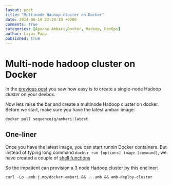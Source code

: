 ```yaml
---
layout: post
title: "Multinode Hadoop cluster on Docker"
date: 2014-06-19 22:29:10 +0200
comments: true
categories: [Apache Ambari,Docker, Hadoop, DevOps]
author: Lajos Papp
published: true
---
```


# Multi-node hadoop cluster on Docker

In the [previous post](http://blog.sequenceiq.com/blog/2014/06/17/ambari-cluster-on-docker/)
you saw how easy is to create a single-node Hadoop *cluster* on your devbox.

Now lets raise the bar and create a multinode Hadoop cluster on docker. Before we
start, make sure you have the latest ambari image:

```
docker pull sequenceiq/ambari:latest
```

## One-liner

Once you have the latest image, you can start runnin Docker containers.
But instead of typing long command `docker run [options] image [command]`,
we have created a couple of [shell functions](https://github.com/sequenceiq/docker-ambari/blob/master/ambari-functions)

So the impatient can provision a 3 node Hadoop cluster by this oneliner:
```
curl -Lo .amb j.mp/docker-ambari && . .amb && amb-deploy-cluster
```

<!-- more -->
